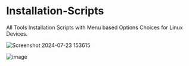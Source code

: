 # Installation-Scripts
All Tools Installation Scripts with Menu based Options Choices for Linux Devices.

![Screenshot 2024-07-23 153615](https://github.com/user-attachments/assets/56c1c04f-0034-4a7f-812a-1f8255f881e1)

![image](https://github.com/user-attachments/assets/76031289-0198-455e-ac95-7776a55740c9)
